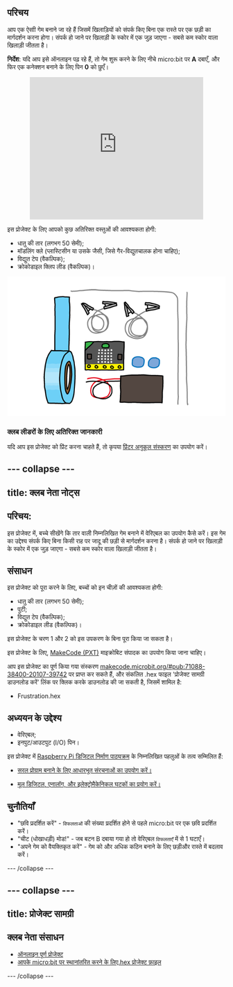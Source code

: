 ## परिचय

आप एक ऐसाी गेम बनाने जा रहे हैं जिसमें खिलाड़ियों को संपर्क किए बिना एक रास्ते पर एक छड़ी का मार्गदर्शन करना होगा। संपर्क हो जाने पर खिलाड़ी के स्कोर में एक जुड़ जाएगा - सबसे कम स्कोर वाला खिलाड़ी जीतता है।

**निर्देश**: यदि आप इसे ऑनलाइन पढ़ रहे हैं, तो गेम शुरू करने के लिए नीचे micro:bit पर **A** दबाएँ, और फिर एक कनेक्शन बनाने के लिए पिन **0** को छुएँ।

<div class="trinket" style="width:400px;margin: 0 auto;">
<div style="position:relative;height:0;padding-bottom:81.97%;overflow:hidden;"><iframe style="position:absolute;top:0;left:0;width:100%;height:100%;" src="https://makecode.microbit.org/---run?id=_FEDEdA3v6e64" allowfullscreen="allowfullscreen" sandbox="allow-popups allow-scripts allow-same-origin" frameborder="0"></iframe></div>
</div>

इस प्रोजेक्ट के लिए आपको कुछ अतिरिक्त वस्तुओं की आवश्यकता होगी:

* धातु की तार (लगभग 50 सेमी);
* मॉडलिंग क्ले (प्लास्टिसीन या उसके जैसी, जिसे गैर-विद्युतचालक होना चाहिए);
* विद्युत टेप (वैकल्पिक);
* क्रोकोडाइल क्लिप लीड (वैकल्पिक)।

![स्क्रीनशॉट](images/frustration-items.png)

### क्लब लीडरों के लिए अतिरिक्त जानकारी

यदि आप इस प्रोजेक्ट को प्रिंट करना चाहते हैं, तो कृपया [प्रिंटर अनुकूल संस्करण](https://projects.raspberrypi.org/en/projects/frustration/print) का उपयोग करें।

## \--- collapse \---

## title: क्लब नेता नोट्स

## परिचय:

इस प्रोजेक्ट में, बच्चे सीखेंगे कि तार वाली निम्नलिखित गेम बनाने में वेरिएबल का उपयोग कैसे करें। इस गेम का उद्देश्य संपर्क किए बिना किसी राह पर जादू की छड़ी से मार्गदर्शन करना है। संपर्क हो जाने पर खिलाड़ी के स्कोर में एक जुड़ जाएगा - सबसे कम स्कोर वाला खिलाड़ी जीतता है।

## संसाधन

इस प्रोजेक्ट को पूरा करने के लिए, बच्चों को इन चीज़ों की आवश्यकता होगी:

* धातु की तार (लगभग 50 सेमी);
* पुटी;
* विद्युत टेप (वैकल्पिक);
* क्रोकोडाइल लीड (वैकल्पिक)।

इस प्रोजेक्ट के चरण 1 और 2 को इस उपकरण के बिना पूरा किया जा सकता है।

इस प्रोजेक्ट के लिए, [MakeCode (PXT)](http://jumpto.cc/pxt-new) माइक्रोबिट संपादक का उपयोग किया जाना चाहिए।

आप इस प्रोजेक्ट का पूर्ण किया गया संस्करण [makecode.microbit.org/#pub:71088-38400-20107-39742](https://makecode.microbit.org/#pub:71088-38400-20107-39742) पर प्राप्त कर सकते हैं, और संकलित .hex फाइल 'प्रोजेक्ट सामग्री डाउनलोड करें' लिंक पर क्लिक करके डाउनलोड की जा सकती है, जिसमें शामिल है:

* Frustration.hex

## अध्ययन के उद्देश्य

* वेरिएबल;
* इनपुट/आउटपुट (I/O) पिन।

इस प्रोजेक्ट में [Raspberry Pi डिजिटल निर्माण पाठ्यक्रम](http://rpf.io/curriculum) के निम्नलिखित पहलुओं के तत्व सम्मिलित हैं:

* [सरल प्रोग्राम बनाने के लिए आधारभूत संरचनाओं का उपयोग करें।](https://www.raspberrypi.org/curriculum/programming/creator)

* [मूल डिजिटल, एनालॉग, और इलेक्ट्रोमैकेनिकल घटकों का प्रयोग करें।](https://www.raspberrypi.org/curriculum/physical-computing/creator)

## चुनौतियाँ

* "छवि प्रदर्शित करें" - `विफलताओं` की संख्या प्रदर्शित होने से पहले micro:bit पर एक छवि प्रदर्शित करें।
* "चीट (धोखाधड़ी) मोड!" - जब बटन B दबाया गया हो तो वेरिएबल `विफलताएँ` में से 1 घटाएँ।
* "अपने गेम को वैयक्तिकृत करें" - गेम को और अधिक कठिन बनाने के लिए छड़ीऔर रास्ते में बदलाव करें।

\--- /collapse \---

## \--- collapse \---

## title: प्रोजेक्ट सामग्री

## क्लब नेता संसाधन

* [ऑनलाइन पूर्ण प्रोजेक्ट](https://makecode.microbit.org/#pub:71088-38400-20107-39742)
* [आपके micro:bit पर स्थानांतरित करने के लिए.hex प्रोजेक्ट फ़ाइल](resources/micro-bit-Frustration.hex)

\--- /collapse \---